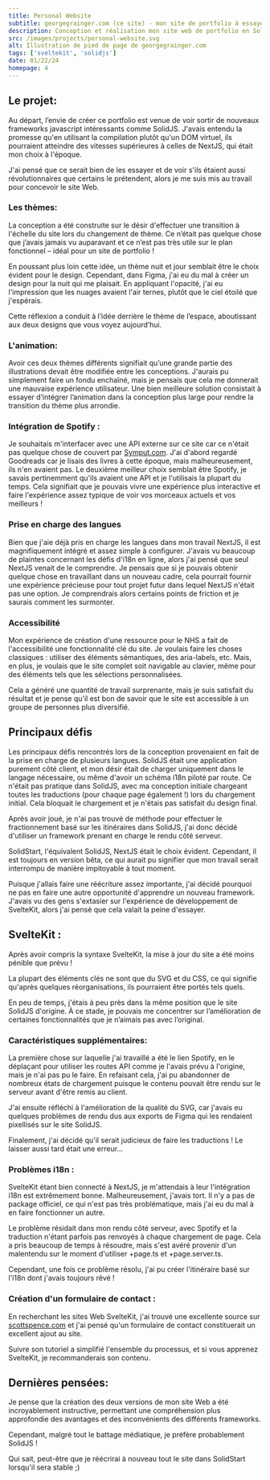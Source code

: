 ```yaml
---
title: Personal Website
subtitle: georgegrainger.com (ce site) - mon site de portfolio à essayer et à montrer !
description: Conception et réalisation mon site web de portfolio en SolidJS puis à nouveau dans SvelteKit, en me concentrant sur la création d'animations accessibles mais agréables lors du changement de thème. De plus, le site dispose de fonctionnalités telles que la prise en charge des langues, les transitions de page et l'intégration avec l'API Spotify.
src: /images/projects/personal-website.svg
alt: Illustration de pied de page de georgegrainger.com
tags: ['sveltekit', 'solidjs']
date: 01/22/24
homepage: 4
---
```


## Le projet:

Au départ, l’envie de créer ce portfolio est venue de voir sortir de nouveaux frameworks javascript intéressants comme SolidJS. J'avais entendu la promesse qu'en utilisant la compilation plutôt qu'un DOM virtuel, ils pourraient atteindre des vitesses supérieures à celles de NextJS, qui était mon choix à l'époque.

J'ai pensé que ce serait bien de les essayer et de voir s'ils étaient aussi révolutionnaires que certains le prétendent, alors je me suis mis au travail pour concevoir le site Web.

### Les thèmes:

La conception a été construite sur le désir d'effectuer une transition à l'échelle du site lors du changement de thème. Ce n’était pas quelque chose que j’avais jamais vu auparavant et ce n’est pas très utile sur le plan fonctionnel – idéal pour un site de portfolio !

En poussant plus loin cette idée, un thème nuit et jour semblait être le choix évident pour le design. Cependant, dans Figma, j'ai eu du mal à créer un design pour la nuit qui me plaisait. En appliquant l'opacité, j'ai eu l'impression que les nuages avaient l'air ternes, plutôt que le ciel étoilé que j'espérais.

Cette réflexion a conduit à l’idée derrière le thème de l’espace, aboutissant aux deux designs que vous voyez aujourd’hui.

### L'animation:

Avoir ces deux thèmes différents signifiait qu’une grande partie des illustrations devait être modifiée entre les conceptions. J'aurais pu simplement faire un fondu enchaîné, mais je pensais que cela me donnerait une mauvaise expérience utilisateur. Une bien meilleure solution consistait à essayer d’intégrer l’animation dans la conception plus large pour rendre la transition du thème plus arrondie.

### Intégration de Spotify :

Je souhaitais m'interfacer avec une API externe sur ce site car ce n'était pas quelque chose de couvert par [Symput.com](https://www.symput.com/). J'ai d'abord regardé Goodreads car je lisais des livres à cette époque, mais malheureusement, ils n'en avaient pas. Le deuxième meilleur choix semblait être Spotify, je savais pertinemment qu'ils avaient une API et je l'utilisais la plupart du temps. Cela signifiait que je pouvais vivre une expérience plus interactive et faire l'expérience assez typique de voir vos morceaux actuels et vos meilleurs !

### Prise en charge des langues

Bien que j'aie déjà pris en charge les langues dans mon travail NextJS, il est magnifiquement intégré et assez simple à configurer. J'avais vu beaucoup de plaintes concernant les défis d'i18n en ligne, alors j'ai pensé que seul NextJS venait de le comprendre. Je pensais que si je pouvais obtenir quelque chose en travaillant dans un nouveau cadre, cela pourrait fournir une expérience précieuse pour tout projet futur dans lequel NextJS n'était pas une option. Je comprendrais alors certains points de friction et je saurais comment les surmonter.

### Accessibilité

Mon expérience de création d'une ressource pour le NHS a fait de l'accessibilité une fonctionnalité clé du site. Je voulais faire les choses classiques : utiliser des éléments sémantiques, des aria-labels, etc. Mais, en plus, je voulais que le site complet soit navigable au clavier, même pour des éléments tels que les sélections personnalisées.

Cela a généré une quantité de travail surprenante, mais je suis satisfait du résultat et je pense qu'il est bon de savoir que le site est accessible à un groupe de personnes plus diversifié.

## Principaux défis

Les principaux défis rencontrés lors de la conception provenaient en fait de la prise en charge de plusieurs langues. SolidJS était une application purement côté client, et mon désir était de charger uniquement dans le langage nécessaire, ou même d'avoir un schéma i18n piloté par route. Ce n'était pas pratique dans SolidJS, avec ma conception initiale chargeant toutes les traductions (pour chaque page également !) lors du chargement initial. Cela bloquait le chargement et je n'étais pas satisfait du design final.

Après avoir joué, je n'ai pas trouvé de méthode pour effectuer le fractionnement basé sur les itinéraires dans SolidJS, j'ai donc décidé d'utiliser un framework prenant en charge le rendu côté serveur.

SolidStart, l'équivalent SolidJS, NextJS était le choix évident. Cependant, il est toujours en version bêta, ce qui aurait pu signifier que mon travail serait interrompu de manière impitoyable à tout moment.

Puisque j'allais faire une réécriture assez importante, j'ai décidé pourquoi ne pas en faire une autre opportunité d'apprendre un nouveau framework. J'avais vu des gens s'extasier sur l'expérience de développement de SvelteKit, alors j'ai pensé que cela valait la peine d'essayer.

## SvelteKit :

Après avoir compris la syntaxe SvelteKit, la mise à jour du site a été moins pénible que prévu !

La plupart des éléments clés ne sont que du SVG et du CSS, ce qui signifie qu'après quelques réorganisations, ils pourraient être portés tels quels.

En peu de temps, j'étais à peu près dans la même position que le site SolidJS d'origine. À ce stade, je pouvais me concentrer sur l’amélioration de certaines fonctionnalités que je n’aimais pas avec l’original.

### Caractéristiques supplémentaires:

La première chose sur laquelle j'ai travaillé a été le lien Spotify, en le déplaçant pour utiliser les routes API comme je l'avais prévu à l'origine, mais je n'ai pas pu le faire. En refaisant cela, j'ai pu abandonner de nombreux états de chargement puisque le contenu pouvait être rendu sur le serveur avant d'être remis au client.

J'ai ensuite réfléchi à l'amélioration de la qualité du SVG, car j'avais eu quelques problèmes de rendu dus aux exports de Figma qui les rendaient pixellisés sur le site SolidJS.

Finalement, j'ai décidé qu'il serait judicieux de faire les traductions ! Le laisser aussi tard était une erreur...

### Problèmes i18n :

SvelteKit étant bien connecté à NextJS, je m'attendais à leur l'intégration i18n est extrêmement bonne. Malheureusement, j'avais tort. Il n'y a pas de package officiel, ce qui n'est pas très problématique, mais j'ai eu du mal à en faire fonctionner un autre.

Le problème résidait dans mon rendu côté serveur, avec Spotify et la traduction n'étant parfois pas renvoyés à chaque chargement de page. Cela a pris beaucoup de temps à résoudre, mais s'est avéré provenir d'un malentendu sur le moment d'utiliser +page.ts et +page.server.ts.

Cependant, une fois ce problème résolu, j'ai pu créer l'itinéraire basé sur l'i18n dont j'avais toujours rêvé !

### Création d'un formulaire de contact :

En recherchant les sites Web SvelteKit, j'ai trouvé une excellente source sur [scottspence.com](https://www.scottspence.com/) et j'ai pensé qu'un formulaire de contact constituerait un excellent ajout au site.

Suivre son tutoriel a simplifié l'ensemble du processus, et si vous apprenez SvelteKit, je recommanderais son contenu.

## Dernières pensées:

Je pense que la création des deux versions de mon site Web a été incroyablement instructive, permettant une compréhension plus approfondie des avantages et des inconvénients des différents frameworks.

Cependant, malgré tout le battage médiatique, je préfère probablement SolidJS !

Qui sait, peut-être que je réécrirai à nouveau tout le site dans SolidStart lorsqu'il sera stable ;)
